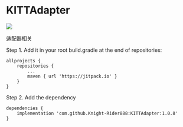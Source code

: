 # KITTAdapter
[![](https://jitpack.io/v/Knight-Rider888/KITTAdapter.svg)](https://jitpack.io/#Knight-Rider888/KITTAdapter)


适配器相关

Step 1. Add it in your root build.gradle at the end of repositories:
```
allprojects {
    repositories {
        ...
        maven { url 'https://jitpack.io' }
    }
}
```
Step 2. Add the dependency
```
dependencies {
    implementation 'com.github.Knight-Rider888:KITTAdapter:1.0.8'
}
```
